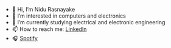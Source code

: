 
- 👋 Hi, I’m Nidu Rasnayake
- 👀 I’m interested in computers and electronics 
- 🌱 I’m currently studying electrical and electronic engineering 
- 📫 How to reach me: [LinkedIn](https://www.linkedin.com/in/nidu-rasnayake-37479124b/)
- 🎧 [Spotify](https://open.spotify.com/user/31unbe5qf4lemo6rz7uveera6pcu?si=uCDZwj8pRDOjOX-ST2BiZA)
<!---
Raptor2718/Raptor2718 is a ✨ special ✨ repository because its `README.md` (this file) appears on your GitHub profile.
You can click the Preview link to take a look at your changes.
--->
